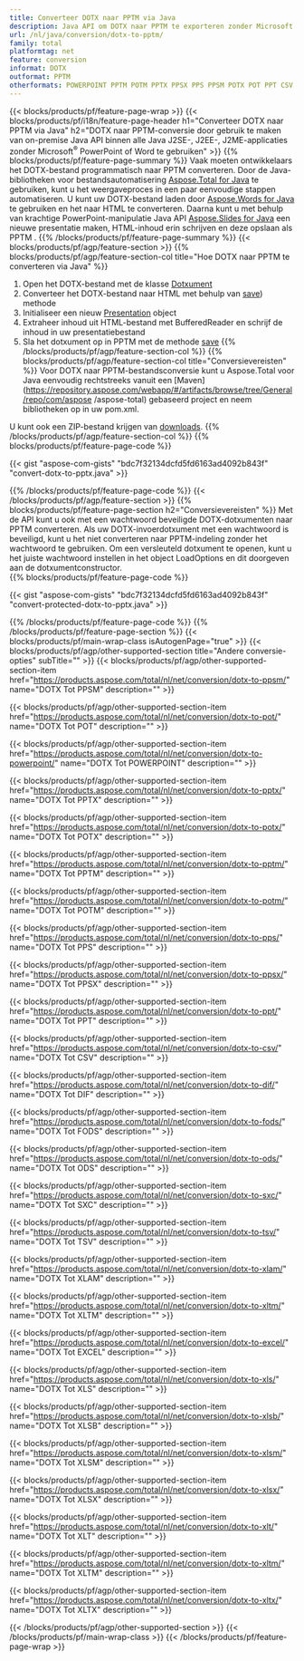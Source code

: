 ```yaml
---
title: Converteer DOTX naar PPTM via Java
description: Java API om DOTX naar PPTM te exporteren zonder Microsoft Word of PowerPoint te gebruiken
url: /nl/java/conversion/dotx-to-pptm/
family: total
platformtag: net
feature: conversion
informat: DOTX
outformat: PPTM
otherformats: POWERPOINT PPTM POTM PPTX PPSX PPS PPSM POTX POT PPT CSV DIF FODS ODS SXC TSV XLAM XLTM EXCEL XLS XLSB XLSM XLSX XLT XLTM XLTX
---
```

{{< blocks/products/pf/feature-page-wrap >}}
{{< blocks/products/pf/i18n/feature-page-header h1="Converteer DOTX naar PPTM via Java" h2="DOTX naar PPTM-conversie door gebruik te maken van on-premise Java API binnen alle Java J2SE-, J2EE-, J2ME-applicaties zonder Microsoft<sup>&reg;</sup> PowerPoint of Word te gebruiken" >}}
{{% blocks/products/pf/feature-page-summary %}}
Vaak moeten ontwikkelaars het DOTX-bestand programmatisch naar PPTM converteren. Door de Java-bibliotheken voor bestandsautomatisering [Aspose.Total for Java](https://products.aspose.com/total/java/) te gebruiken, kunt u het weergaveproces in een paar eenvoudige stappen automatiseren. U kunt uw DOTX-bestand laden door [Aspose.Words for Java](https://products.aspose.com/words/java/) te gebruiken en het naar HTML te converteren. Daarna kunt u met behulp van krachtige PowerPoint-manipulatie Java API [Aspose.Slides for Java](https://products.aspose.com/slides/java/) een nieuwe presentatie maken, HTML-inhoud erin schrijven en deze opslaan als PPTM .
{{% /blocks/products/pf/feature-page-summary  %}}
{{< blocks/products/pf/agp/feature-section >}}
{{% blocks/products/pf/agp/feature-section-col title="Hoe DOTX naar PPTM te converteren via Java" %}}
1. Open het DOTX-bestand met de klasse [Dotxument](https://apireference.aspose.com/words/java/com.aspose.words/Dotxument)
2. Converteer het DOTX-bestand naar HTML met behulp van [save](https://apireference.aspose.com/words/java/com.aspose.words/Dotxument#save(java.lang.String,com.aspose.words.SaveOptions) )) methode
3. Initialiseer een nieuw [Presentation](https://apireference.aspose.com/slides/java/com.aspose.slides/Presentation) object
5. Extraheer inhoud uit HTML-bestand met BufferedReader en schrijf de inhoud in uw presentatiebestand
6. Sla het dotxument op in PPTM met de methode [save](https://apireference.aspose.com/slides/java/com.aspose.slides/Presentation#save-java.io.OutputStream-int-)
{{% /blocks/products/pf/agp/feature-section-col %}}
{{% blocks/products/pf/agp/feature-section-col title="Conversievereisten" %}}
Voor DOTX naar PPTM-bestandsconversie kunt u Aspose.Total voor Java eenvoudig rechtstreeks vanuit een [Maven](https://repository.aspose.com/webapp/#/artifacts/browse/tree/General/repo/com/aspose /aspose-total) gebaseerd project en neem bibliotheken op in uw pom.xml.

U kunt ook een ZIP-bestand krijgen van [downloads](https://downloads.aspose.com/total/java).
{{% /blocks/products/pf/agp/feature-section-col %}}
{{% blocks/products/pf/feature-page-code %}}

{{< gist "aspose-com-gists" "bdc7f32134dcfd5fd6163ad4092b843f" "convert-dotx-to-pptx.java" >}}

{{% /blocks/products/pf/feature-page-code %}}
{{< /blocks/products/pf/agp/feature-section >}}
{{% blocks/products/pf/feature-page-section  h2="Conversievereisten" %}}
Met de API kunt u ook met een wachtwoord beveiligde DOTX-dotxumenten naar PPTM converteren. Als uw DOTX-invoerdotxument met een wachtwoord is beveiligd, kunt u het niet converteren naar PPTM-indeling zonder het wachtwoord te gebruiken. Om een versleuteld dotxument te openen, kunt u het juiste wachtwoord instellen in het object LoadOptions en dit doorgeven aan de dotxumentconstructor.  
{{% blocks/products/pf/feature-page-code %}}

{{< gist "aspose-com-gists" "bdc7f32134dcfd5fd6163ad4092b843f" "convert-protected-dotx-to-pptx.java" >}}
{{% /blocks/products/pf/feature-page-code  %}}
{{% /blocks/products/pf/feature-page-section %}}
{{< blocks/products/pf/main-wrap-class isAutogenPage="true" >}}
{{< blocks/products/pf/agp/other-supported-section title="Andere conversie-opties" subTitle="" >}}
{{< blocks/products/pf/agp/other-supported-section-item href="https://products.aspose.com/total/nl/net/conversion/dotx-to-ppsm/" name="DOTX Tot PPSM" description="" >}}

{{< blocks/products/pf/agp/other-supported-section-item href="https://products.aspose.com/total/nl/net/conversion/dotx-to-pot/" name="DOTX Tot POT" description="" >}}

{{< blocks/products/pf/agp/other-supported-section-item href="https://products.aspose.com/total/nl/net/conversion/dotx-to-powerpoint/" name="DOTX Tot POWERPOINT" description="" >}}

{{< blocks/products/pf/agp/other-supported-section-item href="https://products.aspose.com/total/nl/net/conversion/dotx-to-pptx/" name="DOTX Tot PPTX" description="" >}}

{{< blocks/products/pf/agp/other-supported-section-item href="https://products.aspose.com/total/nl/net/conversion/dotx-to-potx/" name="DOTX Tot POTX" description="" >}}

{{< blocks/products/pf/agp/other-supported-section-item href="https://products.aspose.com/total/nl/net/conversion/dotx-to-pptm/" name="DOTX Tot PPTM" description="" >}}

{{< blocks/products/pf/agp/other-supported-section-item href="https://products.aspose.com/total/nl/net/conversion/dotx-to-potm/" name="DOTX Tot POTM" description="" >}}

{{< blocks/products/pf/agp/other-supported-section-item href="https://products.aspose.com/total/nl/net/conversion/dotx-to-pps/" name="DOTX Tot PPS" description="" >}}

{{< blocks/products/pf/agp/other-supported-section-item href="https://products.aspose.com/total/nl/net/conversion/dotx-to-ppsx/" name="DOTX Tot PPSX" description="" >}}

{{< blocks/products/pf/agp/other-supported-section-item href="https://products.aspose.com/total/nl/net/conversion/dotx-to-ppt/" name="DOTX Tot PPT" description="" >}}

{{< blocks/products/pf/agp/other-supported-section-item href="https://products.aspose.com/total/nl/net/conversion/dotx-to-csv/" name="DOTX Tot CSV" description="" >}}

{{< blocks/products/pf/agp/other-supported-section-item href="https://products.aspose.com/total/nl/net/conversion/dotx-to-dif/" name="DOTX Tot DIF" description="" >}}

{{< blocks/products/pf/agp/other-supported-section-item href="https://products.aspose.com/total/nl/net/conversion/dotx-to-fods/" name="DOTX Tot FODS" description="" >}}

{{< blocks/products/pf/agp/other-supported-section-item href="https://products.aspose.com/total/nl/net/conversion/dotx-to-ods/" name="DOTX Tot ODS" description="" >}}

{{< blocks/products/pf/agp/other-supported-section-item href="https://products.aspose.com/total/nl/net/conversion/dotx-to-sxc/" name="DOTX Tot SXC" description="" >}}

{{< blocks/products/pf/agp/other-supported-section-item href="https://products.aspose.com/total/nl/net/conversion/dotx-to-tsv/" name="DOTX Tot TSV" description="" >}}

{{< blocks/products/pf/agp/other-supported-section-item href="https://products.aspose.com/total/nl/net/conversion/dotx-to-xlam/" name="DOTX Tot XLAM" description="" >}}

{{< blocks/products/pf/agp/other-supported-section-item href="https://products.aspose.com/total/nl/net/conversion/dotx-to-xltm/" name="DOTX Tot XLTM" description="" >}}

{{< blocks/products/pf/agp/other-supported-section-item href="https://products.aspose.com/total/nl/net/conversion/dotx-to-excel/" name="DOTX Tot EXCEL" description="" >}}

{{< blocks/products/pf/agp/other-supported-section-item href="https://products.aspose.com/total/nl/net/conversion/dotx-to-xls/" name="DOTX Tot XLS" description="" >}}

{{< blocks/products/pf/agp/other-supported-section-item href="https://products.aspose.com/total/nl/net/conversion/dotx-to-xlsb/" name="DOTX Tot XLSB" description="" >}}

{{< blocks/products/pf/agp/other-supported-section-item href="https://products.aspose.com/total/nl/net/conversion/dotx-to-xlsm/" name="DOTX Tot XLSM" description="" >}}

{{< blocks/products/pf/agp/other-supported-section-item href="https://products.aspose.com/total/nl/net/conversion/dotx-to-xlsx/" name="DOTX Tot XLSX" description="" >}}

{{< blocks/products/pf/agp/other-supported-section-item href="https://products.aspose.com/total/nl/net/conversion/dotx-to-xlt/" name="DOTX Tot XLT" description="" >}}

{{< blocks/products/pf/agp/other-supported-section-item href="https://products.aspose.com/total/nl/net/conversion/dotx-to-xltm/" name="DOTX Tot XLTM" description="" >}}

{{< blocks/products/pf/agp/other-supported-section-item href="https://products.aspose.com/total/nl/net/conversion/dotx-to-xltx/" name="DOTX Tot XLTX" description="" >}}


{{< /blocks/products/pf/agp/other-supported-section >}}
{{< /blocks/products/pf/main-wrap-class >}}
{{< /blocks/products/pf/feature-page-wrap >}}